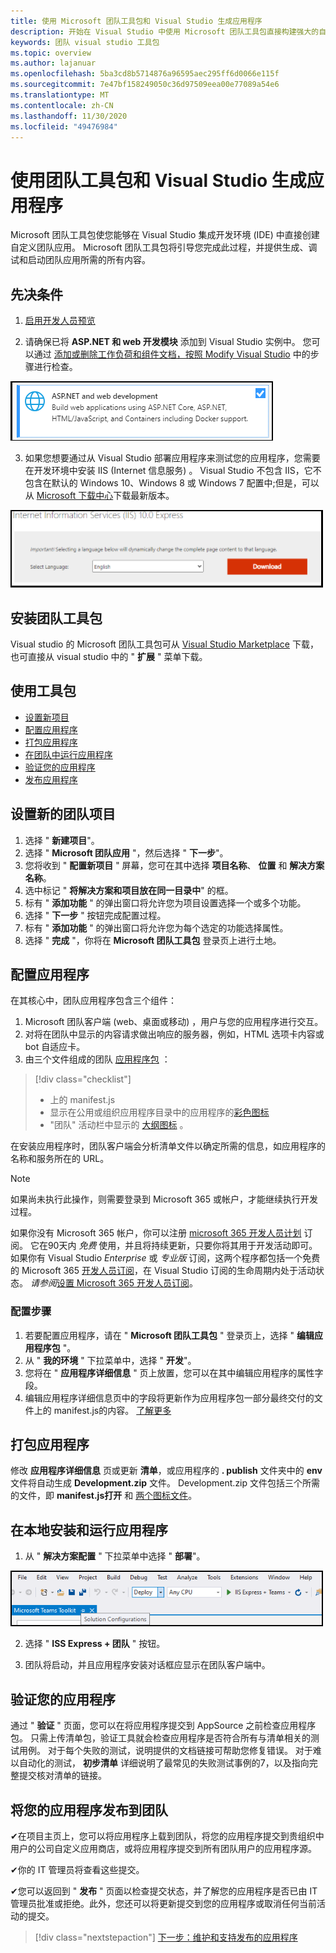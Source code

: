 ```yaml
---
title: 使用 Microsoft 团队工具包和 Visual Studio 生成应用程序
description: 开始在 Visual Studio 中使用 Microsoft 团队工具包直接构建强大的自定义应用程序
keywords: 团队 visual studio 工具包
ms.topic: overview
ms.author: lajanuar
ms.openlocfilehash: 5ba3cd8b5714876a96595aec295ff6d0066e115f
ms.sourcegitcommit: 7e47bf158249050c36d97509eea00e77089a54e6
ms.translationtype: MT
ms.contentlocale: zh-CN
ms.lasthandoff: 11/30/2020
ms.locfileid: "49476984"
---
```

# <a name="build-apps-with-the-teams-toolkit-and-visual-studio"></a>使用团队工具包和 Visual Studio 生成应用程序

Microsoft 团队工具包使您能够在 Visual Studio 集成开发环境 (IDE) 中直接创建自定义团队应用。 Microsoft 团队工具包将引导您完成此过程，并提供生成、调试和启动团队应用所需的所有内容。

## <a name="prerequisites"></a>先决条件

1. [启用开发人员预览](../resources/dev-preview/developer-preview-intro.md#enable-developer-preview)

1. 请确保已将 **<span>ASP.NE</span>T 和 web 开发模块** 添加到 Visual Studio 实例中。 您可以通过 [添加或删除工作负荷和组件文档，按照 Modify Visual Studio](/visualstudio/install/modify-visual-studio?view=vs-2019&preserve-view=true) 中的步骤进行检查。

![visual studio asp.net 模块](../assets/images/visual-studio-web-dev-module.png)

3. 如果您想要通过从 Visual Studio 部署应用程序来测试您的应用程序，您需要在开发环境中安装 IIS (Internet 信息服务) 。 Visual Studio 不包含 IIS，它不包含在默认的 Windows 10、Windows 8 或 Windows 7 配置中;但是，可以从 [Microsoft 下载中心](https://www.microsoft.com/download/details.aspx?id=48264)下载最新版本。

![IIS 下载页面视图](../assets/images/iis.png)

## <a name="install-the-teams-toolkit"></a>安装团队工具包

Visual studio 的 Microsoft 团队工具包可从 [Visual Studio Marketplace](https://marketplace.visualstudio.com/items?itemName=TeamsDevApp.vsteamstemplate) 下载，也可直接从 visual studio 中的 " **扩展** " 菜单下载。

## <a name="using-the-toolkit"></a>使用工具包

- [设置新项目](#set-up-a-new-teams-project)
- [配置应用程序](#configure-your-app)
- [打包应用程序](#package-your-app)
- [在团队中运行应用程序](#install-and-run-your-app-locally)
- [验证您的应用程序](#validate-your-app)
- [发布应用程序](#publish-your-app-to-teams)

## <a name="set-up-a-new-teams-project"></a>设置新的团队项目

1. 选择 " **新建项目**"。
1. 选择 " **Microsoft 团队应用** "，然后选择 " **下一步**"。
1. 您将收到 " **配置新项目** " 屏幕，您可在其中选择 **项目名称**、 **位置** 和 **解决方案名称**。
1. 选中标记 " **将解决方案和项目放在同一目录中**" 的框。
1. 标有 " **添加功能** " 的弹出窗口将允许您为项目设置选择一个或多个功能。
1. 选择 " **下一步** " 按钮完成配置过程。
1. 标有 " **添加功能** " 的弹出窗口将允许您为每个选定的功能选择属性。
1. 选择 " **完成** "，你将在 **Microsoft 团队工具包** 登录页上进行土地。

## <a name="configure-your-app"></a>配置应用程序

在其核心中，团队应用程序包含三个组件：

  1. Microsoft 团队客户端 (web、桌面或移动) ，用户与您的应用程序进行交互。
  1. 对将在团队中显示的内容请求做出响应的服务器，例如，HTML 选项卡内容或 bot 自适应卡。
  1. 由三个文件组成的团队 [应用程序包](/concepts/build-and-test/apps-package.md) ：

  > [!div class="checklist"]
  >
  > - 上的 manifest.js
  > - 显示在公用或组织应用程序目录中的应用程序的[彩色图标](../resources/schema/manifest-schema.md#icons)
 > - "团队" 活动栏中显示的 [大纲图标](../resources/schema/manifest-schema.md#icons) 。

在安装应用程序时，团队客户端会分析清单文件以确定所需的信息，如应用程序的名称和服务所在的 URL。

> [!NOTE]
>如果尚未执行此操作，则需要登录到 Microsoft 365 或帐户，才能继续执行开发过程。
>
> 如果你没有 Microsoft 365 帐户，你可以注册 [microsoft 365 开发人员计划](https://developer.microsoft.com/microsoft-365/dev-program) 订阅。 它在90天内 *免费* 使用，并且将持续更新，只要你将其用于开发活动即可。 如果你有 Visual Studio *Enterprise* 或 *专业版* 订阅，这两个程序都包括一个免费的 Microsoft 365 [开发人员订阅](https://aka.ms/MyVisualStudioBenefits)，在 Visual Studio 订阅的生命周期内处于活动状态。 *请参阅*[设置 Microsoft 365 开发人员订阅](https://docs.microsoft.com/office/developer-program/office-365-developer-program-get-started)。
>

### <a name="configuration-steps"></a>配置步骤

1. 若要配置应用程序，请在 " **Microsoft 团队工具包** " 登录页上，选择 " **编辑应用程序包** "。
1. 从 " **我的环境** " 下拉菜单中，选择 " **开发**"。
1. 您将在 " **应用程序详细信息** " 页上放置，您可以在其中编辑应用程序的属性字段。
1. 编辑应用程序详细信息页中的字段将更新作为应用程序包一部分最终交付的文件上的 manifest.js的内容。 [了解更多](https://aka.ms/teams-toolkit-manifest)

## <a name="package-your-app"></a>打包应用程序

修改 **应用程序详细信息** 页或更新 **清单**，或应用程序的 **. publish** 文件夹中的 **env** 文件将自动生成 **Development.zip** 文件。 Development.zip 文件包括三个所需的文件，即 **manifest.js打开** 和 [两个图标文件](../concepts/build-and-test/apps-package.md#icons)。

## <a name="install-and-run-your-app-locally"></a>在本地安装和运行应用程序

1. 从 " **解决方案配置** " 下拉菜单中选择 " **部署**"。

![解决方案配置菜单](../assets/images/solution-configurations.png)

2. 选择 " **ISS Express + 团队** " 按钮。

1. 团队将启动，并且应用程序安装对话框应显示在团队客户端中。

## <a name="validate-your-app"></a>验证您的应用程序

通过 " **验证** " 页面，您可以在将应用程序提交到 AppSource 之前检查应用程序包。 只需上传清单包，验证工具就会检查应用程序是否符合所有与清单相关的测试用例。 对于每个失败的测试，说明提供的文档链接可帮助您修复错误。 对于难以自动化的测试， **初步清单** 详细说明了最常见的失败测试事例的7，以及指向完整提交核对清单的链接。

## <a name="publish-your-app-to-teams"></a>将您的应用程序发布到团队

✔在项目主页上，您可以将应用程序上载到团队，将您的应用程序提交到贵组织中用户的公司自定义应用商店，或将应用程序提交到所有团队用户的应用程序源。

✔你的 IT 管理员将查看这些提交。

✔您可以返回到 " **发布** " 页面以检查提交状态，并了解您的应用程序是否已由 IT 管理员批准或拒绝。此外，您还可以将更新提交到您的应用程序或取消任何当前活动的提交。

> [!div class="nextstepaction"]
> [下一步：维护和支持发布的应用程序](../concepts/deploy-and-publish/appsource/post-publish/overview.md)
>
